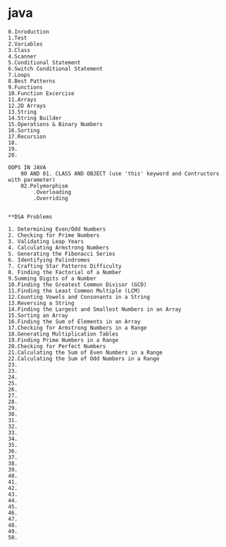 # java 
    0.Inroduction
    1.Test
    2.Variables
    3.Class
    4.Scanner
    5.Conditional Statement
    6.Switch Conditional Statement
    7.Loops
    8.Best Patterns
    9.Functions
    10.Function Excercise
    11.Arrays
    12.2D Arrays
    13.String
    14.String Builder
    15.Operations & Binary Numbers
    16.Sorting
    17.Recursion
    18.
    19.
    20.

    OOPS IN JAVA
        00 AND 01. CLASS AND OBJECT (use 'this' keyword and Contructors with parameter)
        02.Polymorphism
            .Overloading
            .Overriding
                

    **DSA Problems
    
    1. Determining Even/Odd Numbers
    2. Checking for Prime Numbers
    3. Validating Leap Years
    4. Calculating Armstrong Numbers
    5. Generating the Fibonacci Series
    6. Identifying Palindromes
    7. Crafting Star Patterns Difficulty
    8. Finding the Factorial of a Number
    9.Summing Digits of a Number
    10.Finding the Greatest Common Divisor (GCD)
    11.Finding the Least Common Multiple (LCM)
    12.Counting Vowels and Consonants in a String
    13.Reversing a String
    14.Finding the Largest and Smallest Numbers in an Array
    15.Sorting an Array
    16.Finding the Sum of Elements in an Array
    17.Checking for Armstrong Numbers in a Range
    18.Generating Multiplication Tables
    19.Finding Prime Numbers in a Range
    20.Checking for Perfect Numbers
    21.Calculating the Sum of Even Numbers in a Range
    22.Calculating the Sum of Odd Numbers in a Range
    23.
    23.
    24.
    25.
    26.
    27.
    28.
    29.
    30.
    31.
    32.
    33.
    34.
    35.
    36.
    37.
    38.
    39.
    40.
    41.
    42.
    43.
    44.
    45.
    46.
    47.
    48.
    49.
    50.

    
    
